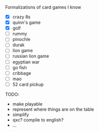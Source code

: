 Formalizations of card games I know

- [x] crazy 8s
- [x] quinn's game
- [x] golf
- [ ] rummy
- [ ] pinochle
- [ ] durak
- [ ] lion game
- [ ] russian lion game
- [ ] egyptian war
- [ ] go fish
- [ ] cribbage
- [ ] mao
- [ ] 52 card pickup

TODO:

- make playable
- represent where things are on the table
- simplify
- qxc? compile to english?
- ...

